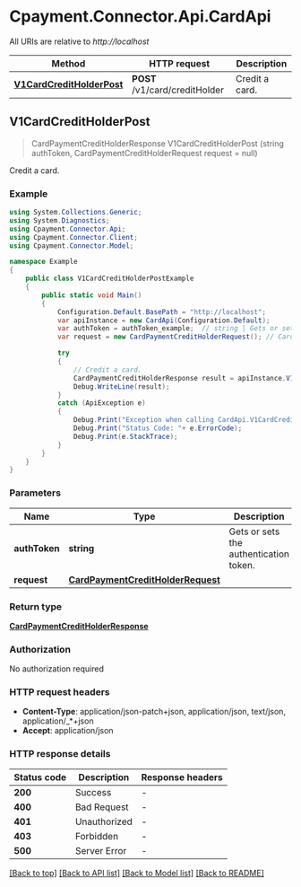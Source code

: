 # Cpayment.Connector.Api.CardApi

All URIs are relative to *http://localhost*

Method | HTTP request | Description
------------- | ------------- | -------------
[**V1CardCreditHolderPost**](CardApi.md#v1cardcreditholderpost) | **POST** /v1/card/creditHolder | Credit a card.



## V1CardCreditHolderPost

> CardPaymentCreditHolderResponse V1CardCreditHolderPost (string authToken, CardPaymentCreditHolderRequest request = null)

Credit a card.

### Example

```csharp
using System.Collections.Generic;
using System.Diagnostics;
using Cpayment.Connector.Api;
using Cpayment.Connector.Client;
using Cpayment.Connector.Model;

namespace Example
{
    public class V1CardCreditHolderPostExample
    {
        public static void Main()
        {
            Configuration.Default.BasePath = "http://localhost";
            var apiInstance = new CardApi(Configuration.Default);
            var authToken = authToken_example;  // string | Gets or sets the authentication token.
            var request = new CardPaymentCreditHolderRequest(); // CardPaymentCreditHolderRequest |  (optional) 

            try
            {
                // Credit a card.
                CardPaymentCreditHolderResponse result = apiInstance.V1CardCreditHolderPost(authToken, request);
                Debug.WriteLine(result);
            }
            catch (ApiException e)
            {
                Debug.Print("Exception when calling CardApi.V1CardCreditHolderPost: " + e.Message );
                Debug.Print("Status Code: "+ e.ErrorCode);
                Debug.Print(e.StackTrace);
            }
        }
    }
}
```

### Parameters


Name | Type | Description  | Notes
------------- | ------------- | ------------- | -------------
 **authToken** | **string**| Gets or sets the authentication token. | 
 **request** | [**CardPaymentCreditHolderRequest**](CardPaymentCreditHolderRequest.md)|  | [optional] 

### Return type

[**CardPaymentCreditHolderResponse**](CardPaymentCreditHolderResponse.md)

### Authorization

No authorization required

### HTTP request headers

- **Content-Type**: application/json-patch+json, application/json, text/json, application/_*+json
- **Accept**: application/json

### HTTP response details
| Status code | Description | Response headers |
|-------------|-------------|------------------|
| **200** | Success |  -  |
| **400** | Bad Request |  -  |
| **401** | Unauthorized |  -  |
| **403** | Forbidden |  -  |
| **500** | Server Error |  -  |

[[Back to top]](#)
[[Back to API list]](../README.md#documentation-for-api-endpoints)
[[Back to Model list]](../README.md#documentation-for-models)
[[Back to README]](../README.md)

